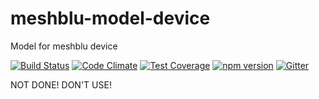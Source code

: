# meshblu-model-device
Model for meshblu device

[![Build Status](https://travis-ci.org/octoblu/meshblu-model-device.svg?branch=master)](https://travis-ci.org/octoblu/meshblu-model-device)
[![Code Climate](https://codeclimate.com/github/octoblu/meshblu-model-device/badges/gpa.svg)](https://codeclimate.com/github/octoblu/meshblu-model-device)
[![Test Coverage](https://codeclimate.com/github/octoblu/meshblu-model-device/badges/coverage.svg)](https://codeclimate.com/github/octoblu/meshblu-model-device)
[![npm version](https://badge.fury.io/js/meshblu-model-device.svg)](http://badge.fury.io/js/meshblu-model-device)
[![Gitter](https://badges.gitter.im/octoblu/help.svg)](https://gitter.im/octoblu/help)

NOT DONE! DON'T USE!
